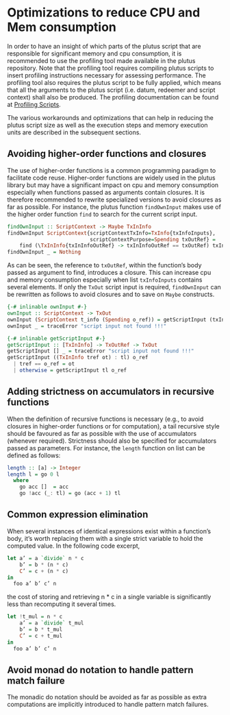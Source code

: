 # Optimizations to reduce CPU and Mem consumption

In order to have an insight of which parts of the plutus script that are responsible for significant memory and cpu consumption, it is recommended to use the profiling tool made available in the plutus repository. Note that the profiling tool requires compiling plutus scripts to insert profiling instructions necessary for assessing performance. The profiling tool also requires the plutus script to be fully applied, which means that all the arguments to the plutus script (i.e. datum, redeemer and script context) shall also be produced. The profiling documentation can be found at [Profiling Scripts](https://plutus.readthedocs.io/en/latest/plutus/howtos/profiling-scripts.html).

The various workarounds and optimizations that can help in reducing the plutus script size as well as the execution steps and memory execution units are described in the subsequent sections.

## Avoiding higher-order functions and closures
The use of higher-order functions is a common programming paradigm to facilitate code reuse. Higher-order functions are widely used in the plutus library but may have a significant impact on cpu and memory consumption especially when functions passed as arguments contain closures. It is therefore recommended to rewrite specialized versions to avoid closures as far as possible. For instance, the plutus function `findOwnInput` makes use of the higher order function `find`  to search for the current script input.

```haskell
findOwnInput :: ScriptContext -> Maybe TxInInfo
findOwnInput ScriptContext{scriptContextTxInfo=TxInfo{txInfoInputs},                   
                           scriptContextPurpose=Spending txOutRef} =
    find (\TxInInfo{txInInfoOutRef} -> txInInfoOutRef == txOutRef) txInfoInputs
findOwnInput _ = Nothing
```

As can be seen, the reference to `txOutRef`, within the function’s body passed as argument to find, introduces a closure. This can increase cpu and memory consumption especially when list `txInfoInputs` contains several elements. If only the `TxOut` script input is required, `findOwnInput` can be rewritten as follows to avoid closures and to save on `Maybe` constructs.

```haskell
{-# inlinable ownInput #-}
ownInput :: ScriptContext -> TxOut
ownInput (ScriptContext t_info (Spending o_ref)) = getScriptInput (txInfoInputs t_info) o_ref
ownInput _ = traceError "script input not found !!!"

{-# inlinable getScriptInput #-}
getScriptInput :: [TxInInfo] -> TxOutRef -> TxOut
getScriptInput [] _ = traceError "script input not found !!!"
getScriptInput ((TxInInfo tref ot) : tl) o_ref
  | tref == o_ref = ot
  | otherwise = getScriptInput tl o_ref
```

## Adding strictness on accumulators in recursive functions
When the definition of recursive functions is necessary (e.g., to avoid closures in higher-order functions or for computation), a tail recursive style should be favoured as far as possible with the use of accumulators (whenever required). Strictness should also be specified for accumulators passed as parameters. For instance, the `length` function on list can be defined as follows:

```haskell
length :: [a] -> Integer
length l = go 0 l
  where
    go acc []  = acc
    go !acc (_: tl) = go (acc + 1) tl
```

## Common expression elimination
When several instances of identical expressions exist within a function’s body, it’s worth replacing them with a single strict variable to hold the computed value. In the following code excerpt,

```haskell
let a’ = a `divide` n * c
    b’ = b * (n * c)
    C’ = c + (n * c)
in 
  foo a’ b’ c’ n
```

the cost of storing and retrieving n * c in a single variable is significantly less than recomputing it several times.
 
```haskell
let !t_mul = n * c
    a’ = a `divide` t_mul
    b’ = b * t_mul
    C’ = c + t_mul
in 
  foo a’ b’ c’ n
```


## Avoid monad do notation to handle pattern match failure
The monadic do notation should be avoided as far as possible as extra computations are implicitly introduced to handle pattern match failures.
 
